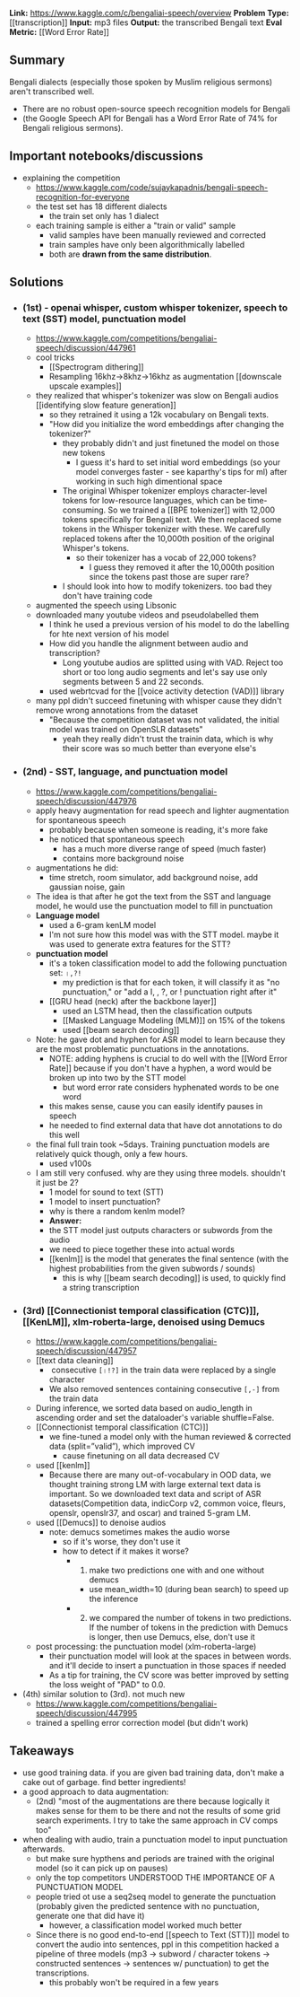 **Link:** https://www.kaggle.com/c/bengaliai-speech/overview
**Problem Type:** [[transcription]]
**Input:** mp3 files
**Output:** the transcribed Bengali text
**Eval Metric:** [[Word Error Rate]]
## Summary

Bengali dialects (especially those spoken by Muslim religious sermons) aren't transcribed well.
- There are no robust open-source speech recognition models for Bengali
- (the Google Speech API for Bengali has a Word Error Rate of 74% for Bengali religious sermons).
## Important notebooks/discussions
- explaining the competition
	- https://www.kaggle.com/code/sujaykapadnis/bengali-speech-recognition-for-everyone
	- the test set has 18 different dialects
		- the train set only has 1 dialect
	- each training sample is either a "train or valid" sample
		- valid samples have been manually reviewed and corrected
		- train samples have only been algorithmically labelled
		- both are **drawn from the same distribution**.
## Solutions
- ### (1st) - openai whisper, custom whisper tokenizer, speech to text (SST) model, punctuation model
	- https://www.kaggle.com/competitions/bengaliai-speech/discussion/447961
	- cool tricks
		- [[Spectrogram dithering]]
		- Resampling 16khz->8khz->16khz as augmentation [[downscale upscale examples]]
	- they realized that whisper's tokenizer was slow on Bengali audios [[identifying slow feature generation]]
		- so they retrained it using a 12k vocabulary on Bengali texts.
		- "How did you initialize the word embeddings after changing the tokenizer?"
			- they probably didn't and just finetuned the model on those new tokens
				- I guess it's hard to set initial word embeddings (so your model converges faster - see kaparthy's tips for ml) after working in such high dimentional space
			- The original Whisper tokenizer employs character-level tokens for low-resource languages, which can be time-consuming. So we trained a [[BPE tokenizer]] with 12,000 tokens specifically for Bengali text. We then replaced some tokens in the Whisper tokenizer with these. We carefully replaced tokens after the 10,000th position of the original Whisper's tokens.
				- so their tokenizer has a vocab of 22,000 tokens?
					- I guess they removed it after the 10,000th position since the tokens past those are super rare?
			- I should look into how to modify tokenizers. too bad they don't have training code
	- augmented the speech using Libsonic
	- downloaded many youtube videos and pseudolabelled them
		- I think he used a previous version of his model to do the labelling for hte next version of his model
		- How did you handle the alignment between audio and transcription?
			- Long youtube audios are splitted using with VAD. Reject too short or too long audio segments and let's say use only segments between 5 and 22 seconds.
		- used webrtcvad for the [[voice activity detection (VAD)]] library
	- many ppl didn't succeed finetuning with whisper cause they didn't remove wrong annotations from the dataset
		- "Because the competition dataset was not validated, the initial model was trained on OpenSLR datasets"
			- yeah they really didn't trust the trainin data, which is why their score was so much better than everyone else's
- ### (2nd) - SST, language, and punctuation model
	- https://www.kaggle.com/competitions/bengaliai-speech/discussion/447976
	- apply heavy augmentation for read speech and lighter augmentation for spontaneous speech
		- probably because when someone is reading, it's more fake
		- he noticed that spontaneous speech
			- has a much more diverse range of speed (much faster)
			- contains more background noise
	- augmentations he did:
		- time stretch, room simulator, add background noise, add gaussian noise, gain
	- The idea is that after he got the text from the SST and language model, he would use the punctuation model to fill in punctuation
	- **Language model**
		- used a 6-gram kenLM model
		- I'm not sure how this model was with the STT model. maybe it was used to generate extra features for the STT?
	- **punctuation model**
		- it's a token classification model to add the following punctuation set: `।,?!`
			- my prediction is that for each token, it will classify it as "no punctuation," or "add a I, , ?, or ! punctuation right after it"
		- [[GRU head (neck) after the backbone layer]]
			- used an LSTM head, then the classification outputs
			- [[Masked Language Modeling (MLM)]] on 15% of the tokens
			- used [[beam search decoding]]
	- Note: he gave dot and hyphen for ASR model to learn because they are the most problematic punctuations in the annotations.
		- NOTE: adding hyphens is crucial to do well with the [[Word Error Rate]] because if you don't have a hyphen, a word would be broken up into two by the STT model
			- but word error rate considers hyphenated words to be one word
		- this makes sense, cause you can easily identify pauses in speech
		- he needed to find external data that have dot annotations to do this well
	- the final full train took ~5days. Training punctuation models are relatively quick though, only a few hours.
		- used v100s
	- I am still very confused. why are they using three models. shouldn't it just be 2?
		- 1 model for sound to text (STT)
		- 1 model to insert punctuation?
		- why is there a random kenlm model?
		- **Answer:**
		- the STT model just outputs characters or subwords ƒrom the audio
		- we need to piece together these into actual words
		- [[kenlm]] is the model that generates the final sentence (with the highest probabilities from the given subwords / sounds)
			- this is why [[beam search decoding]] is used, to quickly find a string transcription
- ### (3rd) [[Connectionist temporal classification (CTC)]], [[KenLM]], xlm-roberta-large, denoised using Demucs
	- https://www.kaggle.com/competitions/bengaliai-speech/discussion/447957
	- [[text data cleaning]]
		-  consecutive `[।!?]` in the train data were replaced by a single character
		- We also removed sentences containing consecutive `[,-]` from the train data
	- During inference, we sorted data based on audio_length in ascending order and set the dataloader's variable shuffle=False.
	- [[Connectionist temporal classification (CTC)]]
		- we fine-tuned a model only with the human reviewed & corrected data (split=”valid”), which improved CV
			- cause finetuning on all data decreased CV
	- used [[kenlm]]
		- Because there are many out-of-vocabulary in OOD data, we thought training strong LM with large external text data is important. So we downloaded text data and script of ASR datasets(Competition data, indicCorp v2, common voice, fleurs, openslr, openslr37, and oscar) and trained 5-gram LM.
	- used [[Demucs]] to denoise audios
		- note: demucs sometimes makes the audio worse
			- so if it's worse, they don't use it
			- how to detect if it makes it worse?
				- 1) make two predictions one with and one without demucs
					- use mean_width=10 (during bean search) to speed up the inference
				- 2) we compared the number of tokens in two predictions. If the number of tokens in the prediction with Demucs is longer, then use Demucs, else, don't use it
	- post processing: the punctuation model (xlm-roberta-large)
		- their punctuation model will look at the spaces in between words. and it'll decide to insert a punctuation in those spaces if needed
		- As a tip for training, the CV score was better improved by setting the loss weight of "PAD" to 0.0.
- (4th) similar solution to (3rd). not much new
	- https://www.kaggle.com/competitions/bengaliai-speech/discussion/447995
	- trained a spelling error correction model (but didn't work)
## Takeaways
- use good training data.  if you are given bad training data, don't make a cake out of garbage. find better ingredients!
- a good approach to data augmentation:
	- (2nd) "most of the augmentations are there because logically it makes sense for them to be there and not the results of some grid search experiments. I try to take the same approach in CV comps too"
- when dealing with audio, train a punctuation model to input punctuation afterwards.
	- but make sure hypthens and periods are trained with the original model (so it can pick up on pauses)
	- only the top competitors UNDERSTOOD THE IMPORTANCE OF A PUNCTUATION MODEL
	- people tried ot use a seq2seq model to generate the punctuation (probably given the predicted sentence with no punctuation, generate one that did have it)
		- however, a classification model worked much better
	- Since there is no good end-to-end [[speech to Text (STT)]] model to convert the audio into sentences, ppl in this competition hacked a pipeline of three models (mp3 -> subword / character tokens -> constructed sentences -> sentences w/ punctuation) to get the transcriptions.
		- this probably won't be required in a few years
